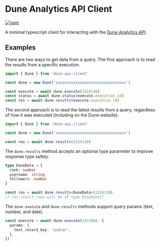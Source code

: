 # Dune Analytics API Client

[![npm](https://img.shields.io/npm/v/dune-api-client)](https://www.npmjs.com/package/dune-api-client)

A minimal typescript client for interacting with the [Dune Analytics API](https://dune.com/docs/api/).

## Examples

There are two ways to get data from a query. The first approach is to read the results from a specific execution.

```typescript
import { Dune } from 'dune-api-client'

const dune = new Dune('xxxxxxxxxxxxxxxxxxxxxxxxxxxxxxxx')

const execute = await dune.execute(3224138)
const status = await dune.status(execute.execution_id)
const res = await dune.results(execute.execution_id)
```

The second approach is to read the latest results from a query, regardless of how it was executed (including on the Dune website).

```typescript
import { Dune } from 'dune-api-client'

const dune = new Dune('xxxxxxxxxxxxxxxxxxxxxxxxxxxxxxxx')

const res = await dune.results(3224138)
```

The `dune.results` method accepts an optional type parameter to improve response type safety.

```typescript
type DuneData = {
  rank: number
  username: string
  followers: number
}

const res = await dune.results<DuneData>(3224138)
// res.result.rows will be of type DuneData[]
```

The `dune.execute` and `dune.results` methods support query params (text, number, and date).

```typescript
const execute = await dune.execute(2411864, {
  params: {
    text_record_key: 'avatar',
  },
})
```
